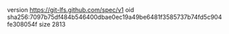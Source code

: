 version https://git-lfs.github.com/spec/v1
oid sha256:7097b75df484b546400dbae0ec19a49be6481f3585737b74fd5c904fe308054f
size 2813
